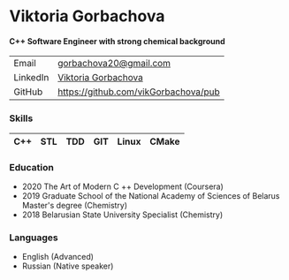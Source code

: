 # Viktoria Gorbachova
#### C++ Software Engineer with strong chemical background
| | |
| ---- | ------ |
| Email | gorbachova20@gmail.com |
| LinkedIn | [Viktoria Gorbachova](https://www.linkedin.com/in/viktoria-gorbachyova-2819b0100/) |
| GitHub | https://github.com/vikGorbachova/pub |

 ### Skills 
| C++ | STL | TDD | GIT | Linux | CMake |
| -- | -- | -- | -- | -- | -- |

### Education
- 2020 The Art of Modern C ++ Development (Coursera)
- 2019 Graduate School of the National Academy of Sciences of Belarus
Master's degree (Chemistry)
- 2018 Belarusian State University
Specialist (Chemistry)

### Languages
* English (Advanced)
* Russian (Native speaker)


